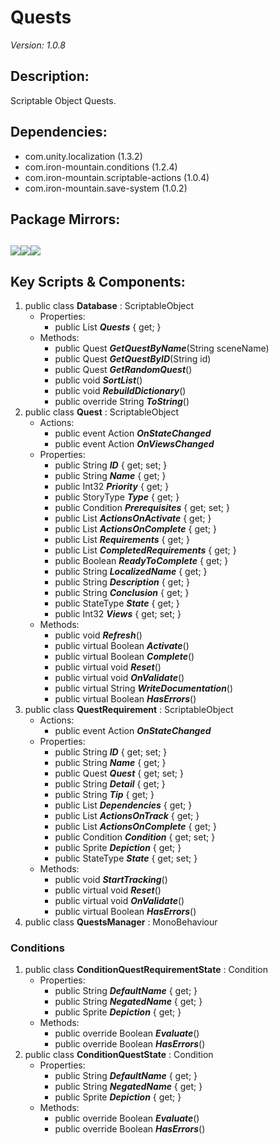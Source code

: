 # Quests
*Version: 1.0.8*
## Description: 
Scriptable Object Quests.
## Dependencies: 
* com.unity.localization (1.3.2)
* com.iron-mountain.conditions (1.2.4)
* com.iron-mountain.scriptable-actions (1.0.4)
* com.iron-mountain.save-system (1.0.2)
## Package Mirrors: 
[<img src='https://img.itch.zone/aW1nLzEzNzQ2ODk4LnBuZw==/original/Rv4m96.png'>](https://iron-mountain.itch.io/quests)[<img src='https://img.itch.zone/aW1nLzEzNzQ2ODg3LnBuZw==/original/npRUfq.png'>](https://github.com/Iron-Mountain-Software/quests.git)[<img src='https://img.itch.zone/aW1nLzEzNzQ2ODkyLnBuZw==/original/Fq0ORM.png'>](https://www.npmjs.com/package/com.iron-mountain.quests)
---
## Key Scripts & Components: 
1. public class **Database** : ScriptableObject
   * Properties: 
      * public List<Quest> ***Quests***  { get; }
   * Methods: 
      * public Quest ***GetQuestByName***(String sceneName)
      * public Quest ***GetQuestByID***(String id)
      * public Quest ***GetRandomQuest***()
      * public void ***SortList***()
      * public void ***RebuildDictionary***()
      * public override String ***ToString***()
1. public class **Quest** : ScriptableObject
   * Actions: 
      * public event Action ***OnStateChanged*** 
      * public event Action ***OnViewsChanged*** 
   * Properties: 
      * public String ***ID***  { get; set; }
      * public String ***Name***  { get; }
      * public Int32 ***Priority***  { get; }
      * public StoryType ***Type***  { get; }
      * public Condition ***Prerequisites***  { get; set; }
      * public List<ScriptableAction> ***ActionsOnActivate***  { get; }
      * public List<ScriptableAction> ***ActionsOnComplete***  { get; }
      * public List<QuestRequirement> ***Requirements***  { get; }
      * public List<QuestRequirement> ***CompletedRequirements***  { get; }
      * public Boolean ***ReadyToComplete***  { get; }
      * public String ***LocalizedName***  { get; }
      * public String ***Description***  { get; }
      * public String ***Conclusion***  { get; }
      * public StateType ***State***  { get; }
      * public Int32 ***Views***  { get; set; }
   * Methods: 
      * public void ***Refresh***()
      * public virtual Boolean ***Activate***()
      * public virtual Boolean ***Complete***()
      * public virtual void ***Reset***()
      * public virtual void ***OnValidate***()
      * public virtual String ***WriteDocumentation***()
      * public virtual Boolean ***HasErrors***()
1. public class **QuestRequirement** : ScriptableObject
   * Actions: 
      * public event Action ***OnStateChanged*** 
   * Properties: 
      * public String ***ID***  { get; set; }
      * public String ***Name***  { get; }
      * public Quest ***Quest***  { get; set; }
      * public String ***Detail***  { get; }
      * public String ***Tip***  { get; }
      * public List<QuestRequirement> ***Dependencies***  { get; }
      * public List<ScriptableAction> ***ActionsOnTrack***  { get; }
      * public List<ScriptableAction> ***ActionsOnComplete***  { get; }
      * public Condition ***Condition***  { get; set; }
      * public Sprite ***Depiction***  { get; }
      * public StateType ***State***  { get; set; }
   * Methods: 
      * public void ***StartTracking***()
      * public virtual void ***Reset***()
      * public virtual void ***OnValidate***()
      * public virtual Boolean ***HasErrors***()
1. public class **QuestsManager** : MonoBehaviour
### Conditions
1. public class **ConditionQuestRequirementState** : Condition
   * Properties: 
      * public String ***DefaultName***  { get; }
      * public String ***NegatedName***  { get; }
      * public Sprite ***Depiction***  { get; }
   * Methods: 
      * public override Boolean ***Evaluate***()
      * public override Boolean ***HasErrors***()
1. public class **ConditionQuestState** : Condition
   * Properties: 
      * public String ***DefaultName***  { get; }
      * public String ***NegatedName***  { get; }
      * public Sprite ***Depiction***  { get; }
   * Methods: 
      * public override Boolean ***Evaluate***()
      * public override Boolean ***HasErrors***()

